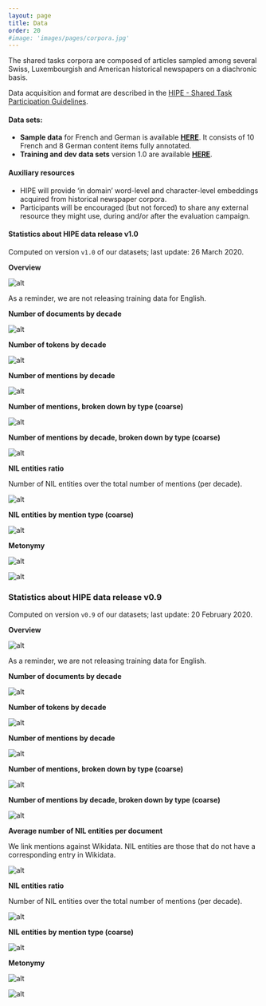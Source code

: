 ```yaml
---
layout: page
title: Data
order: 20
#image: 'images/pages/corpora.jpg'
---
```




The shared tasks corpora are composed of articles sampled among several Swiss, Luxembourgish and American historical newspapers on a diachronic basis.

Data acquisition and format are described in the [HIPE - Shared Task Participation Guidelines](https://zenodo.org/record/3677171).

#### Data sets:

- **Sample data** for French and German is available **[HERE](https://github.com/impresso/CLEF-HIPE-2020/tree/2020-01-10/data/)**. It consists of 10 French and 8 German content items fully annotated.
- **Training and dev data sets** version 1.0 are available **[HERE](https://github.com/impresso/CLEF-HIPE-2020/tree/master/data)**.



#### Auxiliary resources

- HIPE will provide ‘in domain’ word-level and character-level embeddings acquired from historical newspaper corpora.
- Participants will be encouraged (but not forced) to share any  external resource they might use, during and/or after the evaluation  campaign.



#### Statistics about HIPE data release v1.0 

Computed on version `v1.0` of our datasets;  last update: 26 March 2020.



**Overview**

![alt](images/pages/overview-table-26March2020.png)

As a reminder, we are not releasing training data for English.



**Number of documents by decade**

![alt](images/pages/n_documents_diachronic-26March2020.png)



**Number of tokens by decade**

![alt](images/pages/n_tokens_diachronic-26March2020.png)	



**Number of mentions by decade**

![alt](images/pages/n_mentions_diachronic-26March2020.png)



**Number of mentions, broken down by type (coarse)**

![alt](images/pages/coarse-26March2020.png)



**Number of mentions by decade, broken down by type (coarse)**

![alt](images/pages/coarse_types_diachronic-26March2020.png)



**NIL entities ratio**

Number of NIL entities over the total number of mentions (per decade).

![alt](images/pages/nil_ratio_diachronic-26March2020.png)



**NIL entities by mention type (coarse)**

![alt](images/pages/coarse_nil-26March2020.png)



**Metonymy**

![alt](images/pages/mentonymy_diachronic-26March2020.png)

![alt](images/pages/mentonymy_by_language_diachronic-26March2020.png)





### Statistics about HIPE data release v0.9 

Computed on version `v0.9` of our datasets;  last update: 20 February 2020.



**Overview**

![alt](images/pages/overview-table-20Feb2020.png)

As a reminder, we are not releasing training data for English.



**Number of documents by decade**

![alt](images/pages/n_documents_diachronic-20Feb2020.png)



**Number of tokens by decade**

![alt](images/pages/n_tokens_diachronic-20Feb2020.png)	



**Number of mentions by decade**

![alt](images/pages/n_mentions_diachronic-20Feb2020.png)



**Number of mentions, broken down by type (coarse)**

![alt](images/pages/coarse-20Feb2020.png)



**Number of mentions by decade, broken down by type (coarse)**

![alt](images/pages/coarse_types_diachronic-20Feb2020.png)



**Average number of NIL entities per document**

We link mentions against Wikidata. NIL entities are those that do not have a corresponding entry in Wikidata.

![alt](images/pages/avg_nil-entities_diachronic-20Feb2020.png)



**NIL entities ratio**

Number of NIL entities over the total number of mentions (per decade).

![alt](images/pages/nil_ratio_diachronic-20Feb2020.png)



**NIL entities by mention type (coarse)**

![alt](images/pages/coarse_nil-20Feb2020.png)

**Metonymy**

![alt](images/pages/mentonymy_diachronic-20Feb2020.png)

![alt](images/pages/mentonymy_by_language_diachronic-20Feb2020.png)

